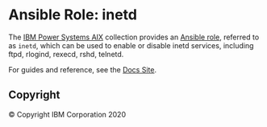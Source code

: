 # Ansible Role: inetd
The [IBM Power Systems AIX](../../README.md) collection provides an [Ansible role](https://docs.ansible.com/ansible/latest/user_guide/playbooks_reuse_roles.html), referred to as `inetd`, which can be used to enable or disable inetd services, including ftpd, rlogind, rexecd, rshd, telnetd.

For guides and reference, see the [Docs Site](https://ibm.github.io/ansible-power-aix/roles.html).

## Copyright
© Copyright IBM Corporation 2020

